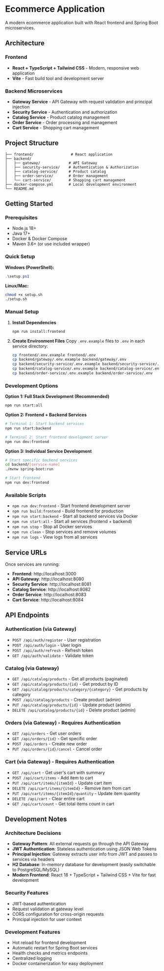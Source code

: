# Ecommerce Application

A modern ecommerce application built with React frontend and Spring Boot microservices.

## Architecture

### Frontend

- **React + TypeScript + Tailwind CSS** - Modern, responsive web application
- **Vite** - Fast build tool and development server

### Backend Microservices

- **Gateway Service** - API Gateway with request validation and principal injection
- **Security Service** - Authentication and authorization
- **Catalog Service** - Product catalog management
- **Order Service** - Order processing and management
- **Cart Service** - Shopping cart management

## Project Structure

```
├── frontend/                 # React application
├── backend/
│   ├── gateway/             # API Gateway
│   ├── security-service/    # Authentication & Authorization
│   ├── catalog-service/     # Product catalog
│   ├── order-service/       # Order management
│   └── cart-service/        # Shopping cart management
├── docker-compose.yml       # Local development environment
└── README.md
```

## Getting Started

### Prerequisites

- Node.js 18+
- Java 17+
- Docker & Docker Compose
- Maven 3.6+ (or use included wrapper)

### Quick Setup

**Windows (PowerShell):**

```powershell
.\setup.ps1
```

**Linux/Mac:**

```bash
chmod +x setup.sh
./setup.sh
```

### Manual Setup

1. **Install Dependencies**

   ```bash
   npm run install:frontend
   ```

2. **Create Environment Files**
   Copy `.env.example` files to `.env` in each service directory:
   ```bash
   cp frontend/.env.example frontend/.env
   cp backend/gateway/.env.example backend/gateway/.env
   cp backend/security-service/.env.example backend/security-service/.env
   cp backend/catalog-service/.env.example backend/catalog-service/.env
   cp backend/order-service/.env.example backend/order-service/.env
   ```

### Development Options

**Option 1: Full Stack Development (Recommended)**

```bash
npm run start:all
```

**Option 2: Frontend + Backend Services**

```bash
# Terminal 1: Start backend services
npm run start:backend

# Terminal 2: Start frontend development server
npm run dev:frontend
```

**Option 3: Individual Service Development**

```bash
# Start specific backend services
cd backend/[service-name]
./mvnw spring-boot:run

# Start frontend
npm run dev:frontend
```

### Available Scripts

- `npm run dev:frontend` - Start frontend development server
- `npm run build:frontend` - Build frontend for production
- `npm run start:backend` - Start all backend services via Docker
- `npm run start:all` - Start all services (frontend + backend)
- `npm run stop` - Stop all Docker services
- `npm run clean` - Stop services and remove volumes
- `npm run logs` - View logs from all services

## Service URLs

Once services are running:

- **Frontend**: http://localhost:3000
- **API Gateway**: http://localhost:8080
- **Security Service**: http://localhost:8081
- **Catalog Service**: http://localhost:8082
- **Order Service**: http://localhost:8083
- **Cart Service**: http://localhost:8084

## API Endpoints

### Authentication (via Gateway)

- `POST /api/auth/register` - User registration
- `POST /api/auth/login` - User login
- `POST /api/auth/refresh` - Refresh token
- `GET /api/auth/validate` - Validate token

### Catalog (via Gateway)

- `GET /api/catalog/products` - Get all products (paginated)
- `GET /api/catalog/products/{id}` - Get product by ID
- `GET /api/catalog/products/category/{category}` - Get products by category
- `POST /api/catalog/products` - Create product (admin)
- `PUT /api/catalog/products/{id}` - Update product (admin)
- `DELETE /api/catalog/products/{id}` - Delete product (admin)

### Orders (via Gateway) - Requires Authentication

- `GET /api/orders` - Get user orders
- `GET /api/orders/{id}` - Get specific order
- `POST /api/orders` - Create new order
- `PUT /api/orders/{id}/cancel` - Cancel order

### Cart (via Gateway) - Requires Authentication

- `GET /api/cart` - Get user's cart with summary
- `POST /api/cart/items` - Add item to cart
- `PUT /api/cart/items/{itemId}` - Update cart item
- `DELETE /api/cart/items/{itemId}` - Remove item from cart
- `PUT /api/cart/items/{itemId}/quantity` - Update item quantity
- `DELETE /api/cart` - Clear entire cart
- `GET /api/cart/count` - Get total items count in cart

## Development Notes

### Architecture Decisions

- **Gateway Pattern**: All external requests go through the API Gateway
- **JWT Authentication**: Stateless authentication using JSON Web Tokens
- **Principal Injection**: Gateway extracts user info from JWT and passes to services via headers
- **H2 Database**: In-memory database for development (easily switchable to PostgreSQL/MySQL)
- **Modern Frontend**: React 18 + TypeScript + Tailwind CSS + Vite for fast development

### Security Features

- JWT-based authentication
- Request validation at gateway level
- CORS configuration for cross-origin requests
- Principal injection for user context

### Development Features

- Hot reload for frontend development
- Automatic restart for Spring Boot services
- Health checks and metrics endpoints
- Centralized logging
- Docker containerization for easy deployment
